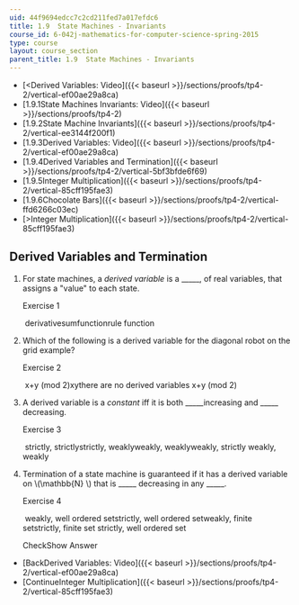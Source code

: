 ```yaml
---
uid: 44f9694edcc7c2cd211fed7a017efdc6
title: 1.9  State Machines - Invariants
course_id: 6-042j-mathematics-for-computer-science-spring-2015
type: course
layout: course_section
parent_title: 1.9  State Machines - Invariants
---
```


*   [<Derived Variables: Video]({{< baseurl >}}/sections/proofs/tp4-2/vertical-ef00ae29a8ca)
*   [1.9.1State Machines Invariants: Video]({{< baseurl >}}/sections/proofs/tp4-2)
*   [1.9.2State Machine Invariants]({{< baseurl >}}/sections/proofs/tp4-2/vertical-ee3144f200f1)
*   [1.9.3Derived Variables: Video]({{< baseurl >}}/sections/proofs/tp4-2/vertical-ef00ae29a8ca)
*   [1.9.4Derived Variables and Termination]({{< baseurl >}}/sections/proofs/tp4-2/vertical-5bf3bfde6f69)
*   [1.9.5Integer Multiplication]({{< baseurl >}}/sections/proofs/tp4-2/vertical-85cff195fae3)
*   [1.9.6Chocolate Bars]({{< baseurl >}}/sections/proofs/tp4-2/vertical-ffd6266c03ec)
*   [\>Integer Multiplication]({{< baseurl >}}/sections/proofs/tp4-2/vertical-85cff195fae3)

Derived Variables and Termination
---------------------------------

  

1.  For state machines, a _derived variable_ is a \_\_\_\_\_, of real variables, that assigns a "value" to each state.
    
    Exercise 1
    
    &nbsp;derivativesumfunctionrule function&nbsp;
    
2.  Which of the following is a derived variable for the diagonal robot on the grid example?
    
    Exercise 2
    
    &nbsp;x+y (mod 2)xythere are no derived variables x+y (mod 2)&nbsp;
    
3.  A derived variable is a _constant_ iff it is both \_\_\_\_\_increasing and \_\_\_\_\_ decreasing.
    
    Exercise 3
    
    &nbsp;strictly, strictlystrictly, weaklyweakly, weaklyweakly, strictly weakly, weakly&nbsp;
    
4.  Termination of a state machine is guaranteed if it has a derived variable on \\(\\mathbb{N} \\) that is \_\_\_\_\_ decreasing in any \_\_\_\_\_.
    
    Exercise 4
    
    &nbsp;weakly, well ordered setstrictly, well ordered setweakly, finite setstrictly, finite set strictly, well ordered set&nbsp;
    
    CheckShow Answer
    

*   [BackDerived Variables: Video]({{< baseurl >}}/sections/proofs/tp4-2/vertical-ef00ae29a8ca)
*   [ContinueInteger Multiplication]({{< baseurl >}}/sections/proofs/tp4-2/vertical-85cff195fae3)